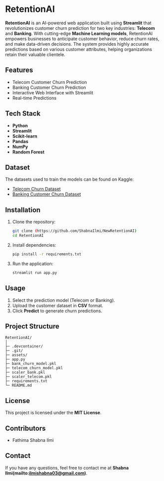 # RetentionAI

**RetentionAI** is an AI-powered web application built using **Streamlit** that revolutionizes customer churn prediction for two key industries: **Telecom** and **Banking**. With cutting-edge **Machine Learning models**, RetentionAI empowers businesses to anticipate customer behavior, reduce churn rates, and make data-driven decisions. The system provides highly accurate predictions based on various customer attributes, helping organizations retain their valuable clientele.

## Features
- Telecom Customer Churn Prediction
- Banking Customer Churn Prediction
- Interactive Web Interface with Streamlit
- Real-time Predictions

## Tech Stack
- **Python**
- **Streamlit**
- **Scikit-learn**
- **Pandas**
- **NumPy**
- **Random Forest**

## Dataset
The datasets used to train the models can be found on Kaggle:
- [Telecom Churn Dataset](https://www.kaggle.com/code/ybifoundation/telecom-customer-churn-prediction)
- [Banking Customer Churn Dataset](https://www.kaggle.com/datasets/saurabhbadole/bank-customer-churn-prediction-dataset)

## Installation
1. Clone the repository:
   ```bash
   git clone (https://github.com/ShabnaIlmi/NewRetentionAI)
   cd RetentionAI
   ```

2. Install dependencies:
   ```bash
   pip install -r requirements.txt
   ```

3. Run the application:
   ```bash
   streamlit run app.py
   ```

## Usage
1. Select the prediction model (Telecom or Banking).
2. Upload the customer dataset in **CSV** format.
3. Click **Predict** to generate churn predictions.

## Project Structure
```
RetentionAI/
│
├─ .devcontainer/      
├─ .git/               
├─ assets/             
├─ app.py              
├─ bank_churn_model.pkl 
├─ telecom_churn_model.pkl 
├─ scaler_bank.pkl      
├─ scaler_telecom.pkl  
├─ requirements.txt     
└─ README.md           
```

## License
This project is licensed under the **MIT License**.

## Contributors
- Fathima Shabna Ilmi

## Contact
If you have any questions, feel free to contact me at **Shabna Ilmi(mailto:ilmishabna03@gmail.com)**.

